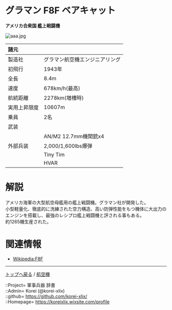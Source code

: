 # グラマン F8F ベアキャット
**アメリカ合衆国 艦上戦闘機**

![aaa.jpg](https://bn02pap001files.storage.live.com/y4mKIoYt6sXpQ9fP6NBLrpAbIXs32MK6xPVDrd05xfFOg_MzH7nBtBNlbcQl66mIlt2EdIKS9UeEAfcsTt4bdeWz5AquvGxQlXz_d-YE9ZtWwwJEYzM5G2K1DOrRKilcIMAhUl4eBWrbHMK6Vk6quLmjoUdREqfB64w9jMzTyhMKlkaSvHkfR2PUWwUB8NP6H_I?width=640&height=516&cropmode=none)  
  


|諸元  |  |
|:--|:--|
|製造社  |グラマン航空機エンジニアリング  |
|初飛行  |1943年  |
|全長    |8.4m  |
|速度    |678km/h(最高)  |
|航続距離  |2278km(増槽時)  |
|実用上昇限度|10607m  |
|乗員    |2名  |
|武装    |  |
||AN/M2 12.7mm機関銃x4  |
|外部兵装|2,000/1,600lbs爆弾  |
||Tiny Tim  |
||HVAR  |


# 解説
アメリカ海軍の大型航空母艦用の艦上戦闘機。グラマン社が開発した。  
小型軽量化、徹底的に洗練された空力構造、高い防弾性能をもつ機体に大出力のエンジンを搭載し、最強のレシプロ艦上戦闘機と評される事もある。  
約1265機生産された。  


# 関連情報
* [Wikipedia:F8F](https://bit.ly/34ZtQ2P)


***
[トップへ戻る](/readme.md) / [航空機](/plane/readme.md)  
  
::Project= 軍事兵器 辞書  
::Admin= Korei (@korei-xlix)  
::github= https://github.com/korei-xlix/  
::Homepage= https://koreixlix.wixsite.com/profile  
